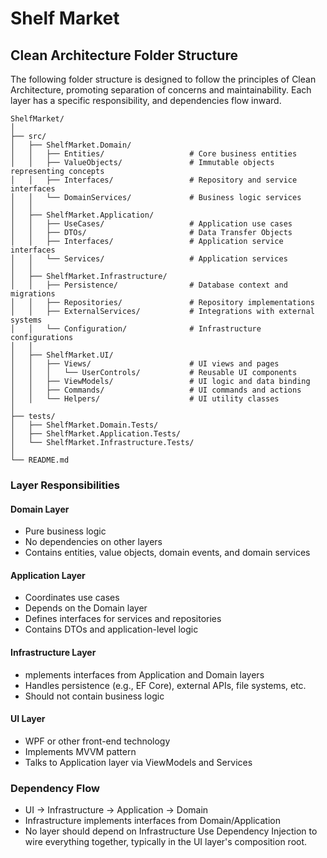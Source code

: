 ﻿# Shelf Market

## Clean Architecture Folder Structure
The following folder structure is designed to follow the principles of Clean Architecture, promoting separation of concerns and maintainability. Each layer has a specific responsibility, and dependencies flow inward.

```Plaintext
ShelfMarket/
│
├── src/
│   ├── ShelfMarket.Domain/
│   │   ├── Entities/                   # Core business entities
│   │   ├── ValueObjects/               # Immutable objects representing concepts
│   │   ├── Interfaces/                 # Repository and service interfaces
│   │   └── DomainServices/             # Business logic services
│   │
│   ├── ShelfMarket.Application/
│   │   ├── UseCases/                   # Application use cases
│   │   ├── DTOs/                       # Data Transfer Objects
│   │   ├── Interfaces/                 # Application service interfaces
│   │   └── Services/                   # Application services
│   │
│   ├── ShelfMarket.Infrastructure/
│   │   ├── Persistence/                # Database context and migrations
│   │   ├── Repositories/               # Repository implementations
│   │   ├── ExternalServices/           # Integrations with external systems
│   │   └── Configuration/              # Infrastructure configurations
│   │
│   ├── ShelfMarket.UI/
│   │   ├── Views/                      # UI views and pages
│   │   │   └── UserControls/           # Reusable UI components
│   │   ├── ViewModels/                 # UI logic and data binding
│   │   ├── Commands/                   # UI commands and actions
│   │   └── Helpers/                    # UI utility classes
│
├── tests/
│   ├── ShelfMarket.Domain.Tests/
│   ├── ShelfMarket.Application.Tests/
│   └── ShelfMarket.Infrastructure.Tests/
│
└── README.md
```

### Layer Responsibilities

#### Domain Layer
- Pure business logic
- No dependencies on other layers
- Contains entities, value objects, domain events, and domain services

#### Application Layer
- Coordinates use cases
- Depends on the Domain layer
- Defines interfaces for services and repositories
- Contains DTOs and application-level logic

#### Infrastructure Layer
- mplements interfaces from Application and Domain layers
- Handles persistence (e.g., EF Core), external APIs, file systems, etc.
- Should not contain business logic

#### UI Layer
- WPF or other front-end technology
- Implements MVVM pattern
- Talks to Application layer via ViewModels and Services

### Dependency Flow
- UI → Infrastructure → Application → Domain
- Infrastructure implements interfaces from Domain/Application
- No layer should depend on Infrastructure
Use Dependency Injection to wire everything together, typically in the UI layer's composition root.
